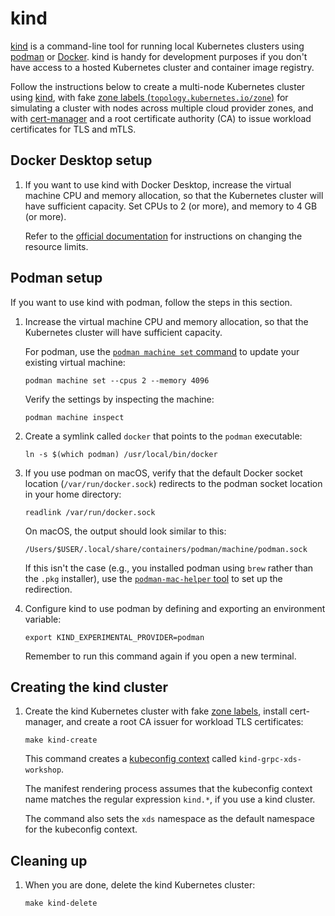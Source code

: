 # kind

[kind](https://kind.sigs.k8s.io/) is a command-line tool for running local
Kubernetes clusters using [podman](https://podman.io/) or
[Docker](https://www.docker.com/).
kind is handy for development purposes if you don't have access to a hosted
Kubernetes cluster and container image registry.

Follow the instructions below to create a multi-node Kubernetes cluster using
[kind](docs/kind.md), with fake
[zone labels (`topology.kubernetes.io/zone`)](https://kubernetes.io/docs/reference/labels-annotations-taints/#topologykubernetesiozone)
for simulating a cluster with nodes across multiple cloud provider zones, and
with [cert-manager](https://cert-manager.io/docs/) and a root certificate
authority (CA) to issue workload certificates for TLS and mTLS.

## Docker Desktop setup

1.  If you want to use kind with Docker Desktop, increase the virtual machine
    CPU and memory allocation, so that the Kubernetes cluster will have
    sufficient capacity. Set CPUs to 2 (or more), and memory to 4 GB (or more).

    Refer to the
    [official documentation](https://docs.docker.com/desktop/settings/mac/#resources)
    for instructions on changing the resource limits.

## Podman setup

If you want to use kind with podman, follow the steps in this section.

1.  Increase the virtual machine CPU and memory allocation, so that the
    Kubernetes cluster will have sufficient capacity.

    For podman, use the
    [`podman machine set` command](https://docs.podman.io/en/latest/markdown/podman-machine-set.1.html)
    to update your existing virtual machine:

    ```shell
    podman machine set --cpus 2 --memory 4096
    ```

    Verify the settings by inspecting the machine:

    ```shell
    podman machine inspect
    ```

2.  Create a symlink called `docker` that points to the `podman` executable:

    ```shell
    ln -s $(which podman) /usr/local/bin/docker
    ```

3.  If you use podman on macOS, verify that the default Docker socket location
    (`/var/run/docker.sock`) redirects to the podman socket location in your
    home directory:

    ```shell
    readlink /var/run/docker.sock
    ```

    On macOS, the output should look similar to this:

    ```
    /Users/$USER/.local/share/containers/podman/machine/podman.sock
    ```

    If this isn't the case (e.g., you installed podman using `brew` rather
    than the `.pkg` installer), use the
    [`podman-mac-helper` tool](https://podman-desktop.io/docs/migrating-from-docker/using-podman-mac-helper)
    to set up the redirection.

4.  Configure kind to use podman by defining and exporting an environment
    variable:

    ```shell
    export KIND_EXPERIMENTAL_PROVIDER=podman
    ```

    Remember to run this command again if you open a new terminal.

## Creating the kind cluster

1.  Create the kind Kubernetes cluster with fake
    [zone labels](https://kubernetes.io/docs/reference/labels-annotations-taints/#topologykubernetesiozone),
    install cert-manager, and create a root CA issuer for workload TLS
    certificates:

    ```shell
    make kind-create
    ```

    This command creates a
    [kubeconfig context](https://kubernetes.io/docs/concepts/configuration/organize-cluster-access-kubeconfig/#context)
    called `kind-grpc-xds-workshop`.

    The manifest rendering process assumes that the kubeconfig context name
    matches the regular expression `kind.*`, if you use a kind cluster.

    The command also sets the `xds` namespace as the default namespace
    for the kubeconfig context.

## Cleaning up

1.  When you are done, delete the kind Kubernetes cluster:

    ```shell
    make kind-delete
    ```
